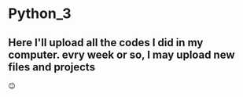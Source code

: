 # Python_3

## Here I'll upload all the codes I did in my computer. evry week or so, I may upload new files and projects
😉
